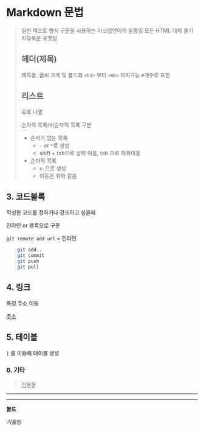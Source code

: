 # Markdown 문법
> 일반 텍스트 형식 구문을 사용하는 마크업언어의 읠종임
> 모든 HTML 대체 불가
> 자유로운 포맷팅
>
> ## 헤더(제목)
> 제목용, 글씨 크게 및 볼드화
> `<h1>` 부터 `<H6>` 까지가능
> `#`개수로 표현
>
> ## 리스트
> 목록 나열 
> 
> 순차적 목록/비순차적 목록 구분
> * 순서가 없는 목록
>   * `-` or `*`로 생성
>   - shift + tab으로 상위 이동, tab 으로 하위이동
> * 순차적 목록
>    * `n.`으로 생성
>    * 이동은 위와 같음
>
## 3. 코드블록
작성한 코드를 정하거나 강조하고 싶을때

인라인 or 블록으로 구분

`git remote add url` = 인라인

```bash
    git add .
    git commit
    git push
    git pull
```
## 4. 링크
특정 주소 이동

[주소](url)

## 5. 테이블
`|` 를 이용해 테이블 생성

### 6. 기타
>인용문

----------
*********
**볼드**

*기울임*
